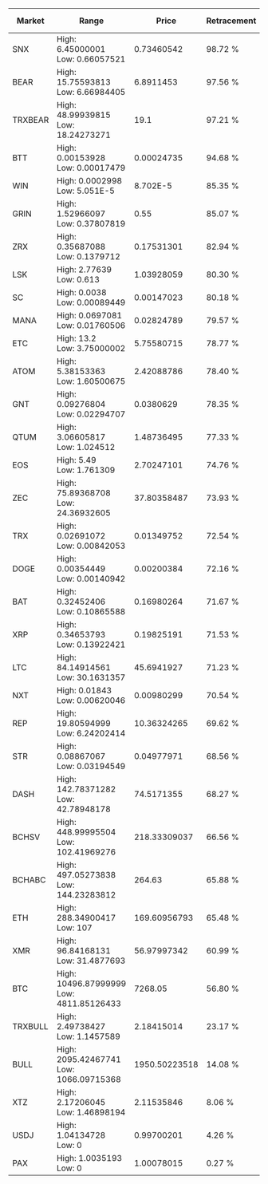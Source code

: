 | Market | Range | Price| Retracement | Doubles to 50% |
| --- | --- | --- | --- | --- |
| SNX | High: 6.45000001<br />Low: 0.66057521 | 0.73460542 | 98.72 % | 4.84 |
| BEAR | High: 15.75593813<br />Low: 6.66984405 | 6.8911453 | 97.56 % | 1.63 |
| TRXBEAR | High: 48.99939815<br />Low: 18.24273271 | 19.1 | 97.21 % | 1.76 |
| BTT | High: 0.00153928<br />Low: 0.00017479 | 0.00024735 | 94.68 % | 3.46 |
| WIN | High: 0.0002998<br />Low: 5.051E-5 | 8.702E-5 | 85.35 % | 2.01 |
| GRIN | High: 1.52966097<br />Low: 0.37807819 | 0.55 | 85.07 % | 1.73 |
| ZRX | High: 0.35687088<br />Low: 0.1379712 | 0.17531301 | 82.94 % | 1.41 |
| LSK | High: 2.77639<br />Low: 0.613 | 1.03928059 | 80.30 % | 1.63 |
| SC | High: 0.0038<br />Low: 0.00089449 | 0.00147023 | 80.18 % | 1.60 |
| MANA | High: 0.0697081<br />Low: 0.01760506 | 0.02824789 | 79.57 % | 1.55 |
| ETC | High: 13.2<br />Low: 3.75000002 | 5.75580715 | 78.77 % | 1.47 |
| ATOM | High: 5.38153363<br />Low: 1.60500675 | 2.42088786 | 78.40 % | 1.44 |
| GNT | High: 0.09276804<br />Low: 0.02294707 | 0.0380629 | 78.35 % | 1.52 |
| QTUM | High: 3.06605817<br />Low: 1.024512 | 1.48736495 | 77.33 % | 1.38 |
| EOS | High: 5.49<br />Low: 1.761309 | 2.70247101 | 74.76 % | 1.34 |
| ZEC | High: 75.89368708<br />Low: 24.36932605 | 37.80358487 | 73.93 % | 1.33 |
| TRX | High: 0.02691072<br />Low: 0.00842053 | 0.01349752 | 72.54 % | 1.31 |
| DOGE | High: 0.00354449<br />Low: 0.00140942 | 0.00200384 | 72.16 % | 1.24 |
| BAT | High: 0.32452406<br />Low: 0.10865588 | 0.16980264 | 71.67 % | 1.28 |
| XRP | High: 0.34653793<br />Low: 0.13922421 | 0.19825191 | 71.53 % | 1.23 |
| LTC | High: 84.14914561<br />Low: 30.1631357 | 45.6941927 | 71.23 % | 1.25 |
| NXT | High: 0.01843<br />Low: 0.00620046 | 0.00980299 | 70.54 % | 1.26 |
| REP | High: 19.80594999<br />Low: 6.24202414 | 10.36324265 | 69.62 % | 1.26 |
| STR | High: 0.08867067<br />Low: 0.03194549 | 0.04977971 | 68.56 % | 1.21 |
| DASH | High: 142.78371282<br />Low: 42.78948178 | 74.5171355 | 68.27 % | 1.25 |
| BCHSV | High: 448.99995504<br />Low: 102.41969276 | 218.33309037 | 66.56 % | 1.26 |
| BCHABC | High: 497.05273838<br />Low: 144.23283812 | 264.63 | 65.88 % | 1.21 |
| ETH | High: 288.34900417<br />Low: 107 | 169.60956793 | 65.48 % | 1.17 |
| XMR | High: 96.84168131<br />Low: 31.4877693 | 56.97997342 | 60.99 % | 1.13 |
| BTC | High: 10496.87999999<br />Low: 4811.85126433 | 7268.05 | 56.80 % | 1.05 |
| TRXBULL | High: 2.49738427<br />Low: 1.1457589 | 2.18415014 | 23.17 % | 0.00 |
| BULL | High: 2095.42467741<br />Low: 1066.09715368 | 1950.50223518 | 14.08 % | 0.00 |
| XTZ | High: 2.17206045<br />Low: 1.46898194 | 2.11535846 | 8.06 % | 0.00 |
| USDJ | High: 1.04134728<br />Low: 0 | 0.99700201 | 4.26 % | 0.00 |
| PAX | High: 1.0035193<br />Low: 0 | 1.00078015 | 0.27 % | 0.00 |
